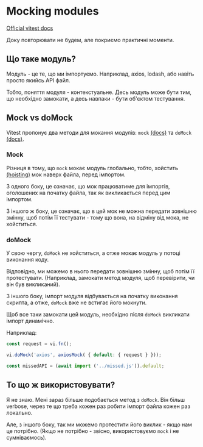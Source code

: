 # Mocking modules

[Official vitest docs](https://vitest.dev/api/vi.html#mock-modules)

Доку повторювати не будем, але покриємо практичні моменти.

## Що таке модуль?

Модуль - це те, що ми імпортуємо. Наприклад, axios, lodash,
або навіть просто якийсь API файл.

Тобто, поняття модуля - контекстуальне. Десь модуль може бути тим, що необхідно замокати,
а десь навпаки - бути об'єктом тестування.

## Mock vs doMock

Vitest пропонує два методи для мокання модулів:
`mock` [(docs)](https://vitest.dev/api/vi.html#vi-mock) 
та `doMock` [(docs)](https://vitest.dev/api/vi.html#vi-domock).

### Mock

Різниця в тому, що `mock` мокає модуль глобально, тобто, хойстить [(hoisting)](https://developer.mozilla.org/en-US/docs/Glossary/Hoisting)
мок наверх файла, перед імпортом. 

З одного боку, це означає, що мок працюватиме для імпортів, оголошених на початку
файла, так як викликається перед цим імпортом. 

З іншого ж боку, це означає, що в цей мок не можна передати зовнішню змінну, щоб
потім її тестувати - тому що вона, на відміну від мока, не хойститься.

### doMock

У свою чергу, `doMock` не хойститься, а отже мокає модуль у потоці виконання коду.

Відповідно, ми можемо в нього передати зовнішню змінну, щоб потім її протестувати.
(Наприклад, замокати метод модуля, щоб перевірити, чи він був викликаний).

З іншого боку, імпорт модуля відбувається на початку виконання скрипта, а отже,
`doMock` вже не встигає його мокнути.

Щоб все таки замокати цей модуль, необхідно після `doMock` викликати імпорт динамічно.

Наприклад:

```javascript
const request = vi.fn();

vi.doMock('axios', axiosMock( { default: { request } }));

const missedAPI = (await import ('../missed.js')).default;
```

## То що ж використовувати?

Я не знаю. Мені зараз більше подобається метод з `doMock`. Він більш verbose,
через те що треба кожен раз робити імпорт файла кожен раз локально.

Але, з іншого боку, так ми можемо протестити його виклик - якщо нам це потрібно.
(Якщо не потрібно - звісно, використовуємо `mock` і не сумніваємось).

